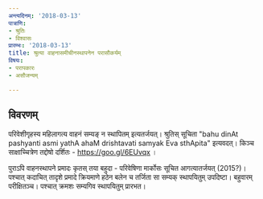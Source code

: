 ```yaml
---
अन्त्यदिनम्: '2018-03-13'
पात्राणि:
- श्रुतिः
- विश्वासः
प्रारम्भः: '2018-03-13'
title: श्रुत्या वाहनासमीचीनस्थापनेन परासौकर्यम्
विषयः:
- परापकारः
- असौजन्यम्

---
```


## विवरणम्
परिवेशीगृहस्य महिलागत्य वाहनं सम्यङ् न स्थापितम् इत्यतर्जयत्। श्रुतिस् सूचिता "bahu dinAt pashyanti asmi yathA ahaM drishtavati samyak Eva sthApita" इत्यवदत्। किञ्च साक्षाच्चित्रेण तद्दोषो दर्शितः - https://goo.gl/6EUvqx ।   

पुराऽपि वाहनस्थापने प्रमादः कृतस् तया बहुदा - परिवेषिणा मार्कोसः सूचित आगत्यातर्जयत् (2015?)।  पश्चात् कदाचित् तादृशे प्रमादे क्रियमाणे हठेन बलेन च तर्जिता सा सम्यक् स्थापयितुम् उपदिष्टा। बहुवारम् परीक्षितञ्च। पश्चात् क्रमशः सम्यगिव स्थापयितुम् प्रारभत।


